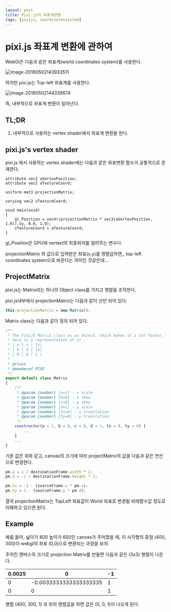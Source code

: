 ```yaml
---
layout: post
title: Pixi.js의 좌표계변환
tags: [pixijs, coordinatessystem]
---
```


# pixi.js 좌표계 변환에 관하여



WebGl은 다음과 같은 좌표계(world coordinates system)를 사용한다.

![image-20180502143933511](/var/folders/55/x3q36bkd4fxc2lwtdts_5g3m0000gn/T/abnerworks.Typora/image-20180502143933511.png)



하지만 pixi.js는 Top-left 좌표계를 사용한다.

![image-20180502144339674](/var/folders/55/x3q36bkd4fxc2lwtdts_5g3m0000gn/T/abnerworks.Typora/image-20180502144339674.png)

즉, 내부적으로 좌표계 변환이 일어난다.



## TL;DR

1. 내부적으로 사용하는 vertex shader에서 좌표계 변환을 한다.



## pixi.js's vertex shader

pixi.js 에서 사용하는 vertex shader에는 다음과 같은 좌표변환 함수가 공통적으로 존재한다.

```jav
attribute vec2 aVertexPosition;
attribute vec2 aTextureCoord;

uniform mat3 projectionMatrix;

varying vec2 vTextureCoord;

void main(void)
{
    gl_Position = vec4((projectionMatrix * vec3(aVertexPosition, 1.0)).xy, 0.0, 1.0);
    vTextureCoord = aTextureCoord;
}
```

gl_Position은 GPU에 vertext의 최종위치를 알려주는 변수다.

projectionMatrix 와 값으로 입력받은 좌표(x,y)를 행렬곱하면,, top-left coordinates system으로 바꾼다는 의미인 것같은데...



## ProjectMatrix

pixi.js는 Matrix라는 하나의 Object class를 가지고 행렬을 조작한다.

pixi.js내부에서 projectionMatrix는 다음과 같이 선언 되어 있다.

```javascript
this.projectionMatrix = new Matrix();	
```

Matrix class는 다음과 같이 정의 되어 있다.

```javascript
/**
 * The PixiJS Matrix class as an object, which makes it a lot faster,
 * here is a representation of it :
 * | a | c | tx|
 * | b | d | ty|
 * | 0 | 0 | 1 |
 *
 * @class
 * @memberof PIXI
 */
export default class Matrix
{
    /**
     * @param {number} [a=1] - x scale
     * @param {number} [b=0] - x skew
     * @param {number} [c=0] - y skew
     * @param {number} [d=1] - y scale
     * @param {number} [tx=0] - x translation
     * @param {number} [ty=0] - y translation
     */
    constructor(a = 1, b = 0, c = 0, d = 1, tx = 0, ty = 0) {
        ...
    }
    ...
}
```

기본 값은 위와 같고, canvas의 크기에 따라 projectMatrix의 값을 다음과 같은 연산으로 변경한다.

```javascript
pm.a = 1 / destinationFrame.width * 2;
pm.d = -1 / destinationFrame.height * 2;

pm.tx = -1 - (sourceFrame.x * pm.a);
pm.ty = 1 - (sourceFrame.y * pm.d);
```

결국 projectionMatrix는 TopLeft 좌표값이 World 좌표로 변경될 비례함수값 정도로 이해하고 있으면 된다.



## Example

예를 들어, 넓이가 800 높이가 600인 canvas가 주어졌을 때, 이 사각형의 중점 (400, 300)이 webgl의 좌표 (0,0)으로 변환되는 과정을 보자.

주어진 캔버스의 크기로 projection Matrix를 만들면 다음과 같은 (3x3) 행렬이 나온다.

| 0.0025 | 0                      | -1   |
| ------ | ---------------------- | ---- |
| 0      | -0.0033333333333333335 | 1    |
| 0      | 0                      | 1    |

행렬 (400, 300, 1) 과 위의 행렬곱을 하면 값은 (0, 0, 1)이 나오게 된다. 



